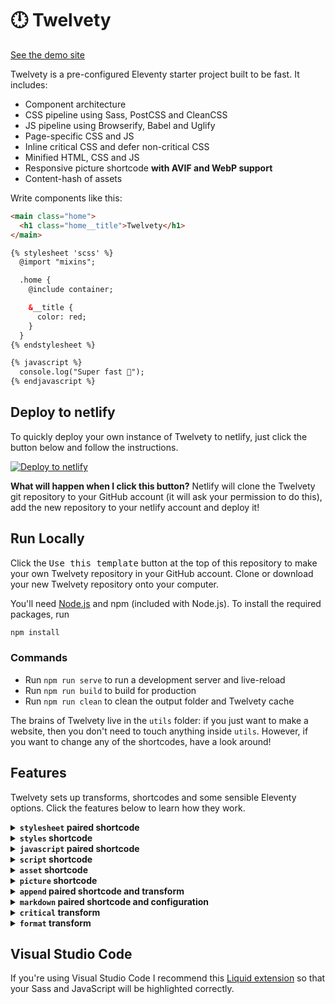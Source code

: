# 🕛 Twelvety

[See the demo site](https://twelvety.netlify.app)

Twelvety is a pre-configured Eleventy starter project built to be fast. It includes:

- Component architecture
- CSS pipeline using Sass, PostCSS and CleanCSS
- JS pipeline using Browserify, Babel and Uglify
- Page-specific CSS and JS
- Inline critical CSS and defer non-critical CSS
- Minified HTML, CSS and JS
- Responsive picture shortcode **with AVIF and WebP support**
- Content-hash of assets

Write components like this:

```html
<main class="home">
  <h1 class="home__title">Twelvety</h1>
</main>

{% stylesheet 'scss' %}
  @import "mixins";

  .home {
    @include container;

    &__title {
      color: red;
    }
  }
{% endstylesheet %}

{% javascript %}
  console.log("Super fast 💨");
{% endjavascript %}
```

## Deploy to netlify

To quickly deploy your own instance of Twelvety to netlify, just click the button below and follow the instructions.

[![Deploy to netlify](https://www.netlify.com/img/deploy/button.svg)](https://app.netlify.com/start/deploy?repository=https://github.com/gregives/twelvety)

**What will happen when I click this button?** Netlify will clone the Twelvety git repository to your GitHub account (it will ask your permission to do this), add the new repository to your netlify account and deploy it!

## Run Locally

Click the <kbd>Use this template</kbd> button at the top of this repository to make your own Twelvety repository in your GitHub account. Clone or download your new Twelvety repository onto your computer.

You'll need [Node.js](https://nodejs.org) and npm (included with Node.js). To install the required packages, run

```sh
npm install
```

### Commands

- Run `npm run serve` to run a development server and live-reload
- Run `npm run build` to build for production
- Run `npm run clean` to clean the output folder and Twelvety cache

The brains of Twelvety live in the `utils` folder: if you just want to make a website, then you don't need to touch anything inside `utils`. However, if you want to change any of the shortcodes, have a look around!

## Features

Twelvety sets up transforms, shortcodes and some sensible Eleventy options. Click the features below to learn how they work.

<details>
<summary><strong><code>stylesheet</code> paired shortcode</strong></summary>
<br>

Use the `stylesheet` paired shortcode to include your Sass. You can import Sass files from your `styles` directory (defined in `.twelvety.js`) and from `node_modules`. The Sass will be rendered using [dart-sass](https://github.com/sass/dart-sass#javascript-api), passed into [PostCSS](https://github.com/postcss/postcss) (with [PostCSS Preset Env](https://github.com/csstools/postcss-preset-env) and [Autoprefixer](https://github.com/postcss/autoprefixer) for compatibility) and either minified using [clean-css](https://github.com/jakubpawlowicz/clean-css) or beautified by [JS Beautifier](https://github.com/beautify-web/js-beautify) (in production and development respectively).

```html
{% stylesheet 'scss' %}
  @import "normalize.css/normalize";
  @import "mixins";

  .home {
    @include container;

    color: $color--red;
  }
{% endstylesheet %}
```

The second parameter of the `stylesheet` paired shortcode is the language; currently, this does nothing and is included solely to align with Shopify's definition of the shortcode. If you want to use Sass **indented syntax**, you can change the `indentedSass` Twelvety option, found in `.twelvety.js`.

The `stylesheet` paired shortcode also has a third parameter, which by default is set to `page.url`, the URL of the current page being rendered. This means that only the required CSS is included in each page. You can make your own 'chunk' of CSS using this parameter, for example, a CSS file common to all pages of your website.

___

</details>

<details>
<summary><strong><code>styles</code> shortcode</strong></summary>
<br>

The `styles` shortcode collects together all Sass written in `stylesheet` paired shortcodes for the given chunk and outputs the rendered CSS. The 'chunk' defaults to `page.url`, the URL of the current page being rendered.

```html
<!-- Inline all styles on current page -->
<style>
  {% styles page.url %}
</style>

<!-- Capture styles on current page -->
{% capture css %}
  {% styles page.url %}
{% endcapture %}
<!-- And output asset using `asset` shortcode -->
<link rel="stylesheet" href="{% asset css, 'css' %}" />
```

Note that the `styles` shortcode must be placed below any `stylesheet` paired shortcodes in the template; see the `append` paired shortcode and transform for more information.

___

</details>

<details>
<summary><strong><code>javascript</code> paired shortcode</strong></summary>
<br>

Include your JavaScript using the `javascript` paired shortcode. Twelvety uses [Browserify](http://browserify.org) so that you can `require('modules')` and [Babel](https://babeljs.io) so you can use the latest JavaScript. Your JavaScript will then be minified using [Uglify](https://github.com/mishoo/UglifyJS) in production or beautified by [JS Beautifier](https://github.com/beautify-web/js-beautify) in development.

```html
{% javascript %}
  const axios = require("axios");

  axios.get("/api/endpoint")
    .then((response) => {
      console.log("Yay, it worked!");
    })
    .catch((error) => {
      console.log("Uh oh, something went wrong");
    });
{% endjavascript %}
```

The `javascript` paired shortcode has a second parameter, which by default is set to `page.url`, the URL of the current page being rendered. This means that only the required JavaScript is included in each page. You can make your own 'chunk' of JavaScript using this parameter, for example, a JavaScript file for all vendor code.

The output of each `javascript` paired shortcode will be wrapped in an [IIFE](https://developer.mozilla.org/en-US/docs/Glossary/IIFE) so that your variables do not pollute global scope. If you want to define something on `window`, use `window.something =`.

___

</details>

<details>
<summary><strong><code>script</code> shortcode</strong></summary>
<br>

The `script` shortcode collects together all the JavaScript for the given chunk and outputs the JavaScript (after transpilation and minification). The 'chunk' defaults to `page.url`, the URL of the current page being rendered.

```html
<!-- Inline all JavaScript on current page -->
<script>
  {% script page.url %}
</script>

<!-- Capture JavaScript on current page -->
{% capture js -%}
  {% script page.url %}
{%- endcapture -%}
<!-- And output asset using `asset` shortcode -->
<script src="{% asset js, 'js' %}" defer></script>
```

Note that the `script` shortcode must be placed below any `javascript` paired shortcodes in the template; usually this is not a problem as JavaScript is often included immediately preceding `</body>`. If you want the JavaScript somewhere else, see the `append` paired shortcode and transform.

___

</details>

<details>
<summary><strong><code>asset</code> shortcode</strong></summary>
<br>

The `asset` shortcode outputs a content-hashed asset with the given content and extension. The content may be either a `String` or `Buffer`. Assets will be saved to the `assets` directory inside the `output` directory (both defined within `.twelvety.js`).

```html
<!-- Capture some content -->
{% capture css %}
h1 {
  color: red;
}
{% endcapture %}

<!-- Save content to content-hashed file with .css extension -->
<link rel="stylesheet" href="{% asset css, 'css' %}" />

<!-- Output of shortcode -->
<link rel="stylesheet" href="/_assets/58f4b924.css" />
```

You can import the `asset` shortcode function in JavaScript: this is how the `picture` shortcode saves your responsive images into the `assets` directory.

___

</details>

<details>
<summary><strong><code>picture</code> shortcode</strong></summary>
<br>

The `picture` shortcode takes `src` and `alt` parameters and outputs a responsive picture element with AVIF* and WebP support. Your images must be stored within the `images` directory, defined within `.twelvety.js`. Twelvety will save the outputted images to the `assets` directory inside the `output` directory (both defined within `.twelvety.js`). The `picture` shortcode also takes two other parameters: `sizes` which defaults to `90vw, (min-width: 1280px) 1152px`, based upon the breakpoint sizes; and `loading` which defaults to `lazy`, can also be `eager`.

*AVIF is disabled by default due to long build times. You can enable it in `.twelvety.js`.

```html
<!-- Picture shortcode with src, alt, sizes and loading -->
{% picture 'car.jpg', 'Panning photo of grey coupe on road', '90vw', 'eager' %}

<!-- Absolute paths also work -->
{% picture '/src/_assets/images/car.jpg', 'Panning photo of grey coupe on road', '90vw', 'eager' %}

<!-- Output of shortcode -->
<picture style="background-color:rgb(38%,28%,26%);padding-bottom:50%">
  <source srcset="/_assets/2263c1d0.avif 320w,/_assets/519fcdec.avif 640w,/_assets/b59349f7.avif 960w,/_assets/e8dae22f.avif 1280w,/_assets/4ba755ff.avif 1600w,/_assets/87c06dd1.avif 1920w" sizes="90vw" type="image/avif">
  <source srcset="/_assets/0e7cdd2f.webp 320w,/_assets/ba4e43dd.webp 640w,/_assets/bc541ea5.webp 960w,/_assets/6d620165.webp 1280w,/_assets/756857ea.webp 1600w,/_assets/483e9c95.webp 1920w" sizes="90vw" type="image/webp">
  <source srcset="/_assets/6a3b0321.jpeg 320w,/_assets/2bf90b83.jpeg 640w,/_assets/4a810813.jpeg 960w,/_assets/601b629c.jpeg 1280w,/_assets/c39ac58c.jpeg 1600w,/_assets/25a2b530.jpeg 1920w" sizes="90vw" type="image/jpeg">
  <img src="/_assets/25a2b530.jpeg" alt="Panning photo of grey coupe on road" width="2400" height="1200" loading="lazy">
</picture>
```

The `picture` shortcode uses native lazy-loading but it would be easy to add support for `lazysizes` or a similar library if you wished. The `picture` shortcode calculates the average colour of the image to show while the image loads, using `padding-bottom` to avoid layout shift.

The `picture` shortcode is automatically used for every image in Markdown. To disable this, you'll need to edit the instance of markdown-it (see Markdown feature).

```md
<!-- Automatically uses picture shortcode -->
![Panning photo of grey coupe on road](car.jpg)
```

**The images outputted by the `picture` shortcode are cached.** If you want to clear the cache, delete `.twelvety.cache` (just a JSON file) or run `npm run clean` to delete the cache and the output directory. If you delete the output directory but `.twelvety.cache`, things will break.

___

</details>

<details>
<summary><strong><code>append</code> paired shortcode and transform</strong></summary>
<br>

Okay folks, here it is: the one _gotcha_ with Twelvety. In order for the `styles` shortcode to work, it must come after all `stylesheet` paired shortcodes, which would usually be in the `body`. However, we want our CSS to be linked or inlined in the `head`. This is where the `append` paired shortcode and transform come in, to move the output of the `styles` shortcode back into the `head` where we want it.

```html
<!DOCTYPE html>
<html lang="en">
  <head>
    <!-- Everything in append paired shortcode will be moved here -->
  </head>
  <body>
    <!-- Stylesheet paired shortcodes can go here -->
    ...
    <!-- Append paired shortcode with styles inside -->
    {% append 'head' %}
      <style>
        {% styles page.url %}
      </style>
    {% endappend %}
  </body>
</html>
```

The `append` paired shortcode will actually be replaced with a `template`. The `append` transform then uses [jsdom](https://github.com/jsdom/jsdom) to append the contents of the `template` to the given selector (in this case, `head`).

The same problem exists for the `script` shortcode, however, this is not such a problem because it's very common to include JavaScript from the bottom of `body` anyway.

___

</details>

<details>
<summary><strong><code>markdown</code> paired shortcode and configuration</strong></summary>
<br>

Twelvety sets its own instance of markdown-it. The configuration options are:

```js
{
  html: true,
  breaks: true,
  typographer: true
}
```

Twelvety also modifies the `image` rule of the renderer: instead of outputting an `img` element, Twelvety uses the responsive `picture` shortcode to render each image. If you want to disable this, remove the following lines in `utils/markdown.js`.

```js
md.renderer.rules.image = function (tokens, index) {
  const token = tokens[index];
  const src = token.attrs[token.attrIndex("src")][1];
  const alt = token.content;
  return pictureShortcode(src, alt);
};
```

Twelvety also adds a `markdown` paired shortcode which uses the markdown-it configuration.

```html
{% markdown %}
# `markdown` paired shortcode

Lets you use **Markdown** like _this_.
{% endmarkdown %}
```

This is also really useful for including Markdown files into a template.

```html
{% markdown %}
  {%- include 'content.md' -%}
{% endmarkdown %}
```

Be careful of the [common pitfall of indented code blocks](https://www.11ty.dev/docs/languages/markdown/#there-are-extra-and-in-my-output) when using the `markdown` paired shortcode. If indented code blocks are becoming a nuisance, you can disable them in `utils/markdown.js` whilst retaining fenced code blocks.

```diff
   // Uncomment the following line to disable indented code blocks
-  // .disable("code")
+  .disable("code")
```

___

</details>

<details>
<summary><strong><code>critical</code> transform</strong></summary>
<br>

Instead of using a transform, Twelvety now uses [eleventy-critical-css](https://github.com/gregives/eleventy-critical-css) to extract and inline critical-path CSS on every page.

___

</details>

<details>
<summary><strong><code>format</code> transform</strong></summary>
<br>

The `format` transform beautifies HTML in development using [JS Beautifier](https://github.com/beautify-web/js-beautify) and minifies HTML in production using [HTMLMinifier](https://github.com/kangax/html-minifier). Any inline CSS and JavaScript will also be beautified or minified.

___

</details>

## Visual Studio Code

If you're using Visual Studio Code I recommend this [Liquid extension](https://github.com/panoply/vscode-liquid) so that your Sass and JavaScript will be highlighted correctly.
